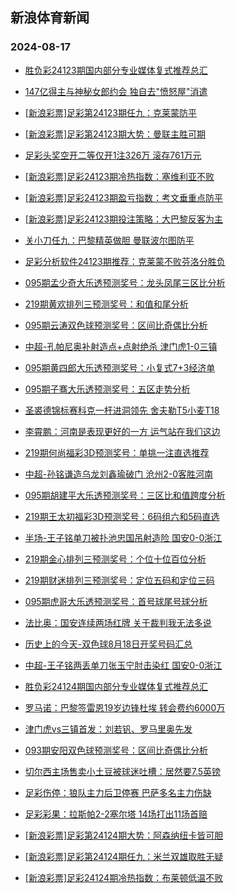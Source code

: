 ## 新浪体育新闻 
### 2024-08-17

+ [胜负彩24123期国内部分专业媒体复式推荐总汇](https://sports.sina.com.cn/l/2024-08-16/doc-inciuumk0929122.shtml)

+ [147亿得主与神秘女郎约会 独自去"愤怒屋"消遣](https://sports.sina.com.cn/l/2024-08-16/doc-inciuumk0915037.shtml)

+ [[新浪彩票]足彩第24123期任九：克莱蒙防平](https://sports.sina.com.cn/l/2024-08-16/doc-inciuumk0922539.shtml)

+ [[新浪彩票]足彩第24123期大势：曼联主胜可期](https://sports.sina.com.cn/l/2024-08-16/doc-inciuumk0922131.shtml)

+ [足彩头奖空开二等仅开1注326万 滚存761万元](https://sports.sina.com.cn/l/2024-08-16/doc-inciuumk0921093.shtml)

+ [[新浪彩票]足彩24123期冷热指数：塞维利亚不败](https://sports.sina.com.cn/l/2024-08-16/doc-inciuumm7688694.shtml)

+ [[新浪彩票]足彩24123期盈亏指数：考文垂重点防平](https://sports.sina.com.cn/l/2024-08-16/doc-inciuumm7688145.shtml)

+ [[新浪彩票]足彩24123期投注策略：大巴黎反客为主](https://sports.sina.com.cn/l/2024-08-16/doc-inciuumk0923342.shtml)

+ [关小刀任九：巴黎精英做胆 曼联波尔图防平](https://sports.sina.com.cn/l/2024-08-16/doc-incivrqy0600522.shtml)

+ [足彩分析软件24123期推荐：克莱蒙不败芬洛分胜负](https://sports.sina.com.cn/l/2024-08-16/doc-inciuumm7688984.shtml)

+ [095期孟少奇大乐透预测奖号：龙头凤尾三区比分析](https://sports.sina.com.cn/l/2024-08-16/doc-incivrqz7326896.shtml)

+ [219期黄欢排列三预测奖号：和值和尾分析](https://sports.sina.com.cn/l/2024-08-16/doc-incivrre5690973.shtml)

+ [095期云涛双色球预测奖号：区间比奇偶比分析](https://sports.sina.com.cn/l/2024-08-16/doc-incivrre5676532.shtml)

+ [中超-孔帕尼奥补射造点+点射绝杀 津门虎1-0三镇](https://sports.sina.com.cn/china/j/2024-08-16/doc-inciwafa2325211.shtml)

+ [095期黄四郎大乐透预测奖号：小复式7+3经济单](https://sports.sina.com.cn/l/2024-08-16/doc-inciveze0756574.shtml)

+ [095期子骞大乐透预测奖号：五区走势分析](https://sports.sina.com.cn/l/2024-08-16/doc-incivrrh2449672.shtml)

+ [圣裘德锦标赛科克一杆进洞领先 舍夫勒T5小麦T18](https://sports.sina.com.cn/golf/pgatour/2024-08-16/doc-inciveze0739453.shtml)

+ [李霄鹏：河南是表现更好的一方 运气站在我们这边](https://sports.sina.com.cn/china/j/2024-08-16/doc-inciwafa2323792.shtml)

+ [219期何尚福彩3D预测奖号：单挑一注直选推荐](https://sports.sina.com.cn/l/2024-08-16/doc-incivrqy0578266.shtml)

+ [中超-孙铭谦造乌龙刘鑫瑜破门 沧州2-0客胜河南](https://sports.sina.com.cn/china/j/2024-08-16/doc-inciwafa2324246.shtml)

+ [095期胡建平大乐透预测奖号：三区比和值跨度分析](https://sports.sina.com.cn/l/2024-08-16/doc-incivrre5673036.shtml)

+ [219期王太初福彩3D预测奖号：6码组六和5码直选](https://sports.sina.com.cn/l/2024-08-16/doc-incivrqy0579362.shtml)

+ [半场-王子铭单刀被扑池忠国吊射造险 国安0-0浙江](https://sports.sina.com.cn/china/j/2024-08-16/doc-inciwaeu0438854.shtml)

+ [219期金心排列三预测奖号：个位十位百位分析](https://sports.sina.com.cn/l/2024-08-16/doc-incivrrh2468485.shtml)

+ [219期财迷排列三预测奖号：定位五码和定位三码](https://sports.sina.com.cn/l/2024-08-16/doc-incivrqy0585404.shtml)

+ [095期虎哥大乐透预测奖号：首号球尾号球分析](https://sports.sina.com.cn/l/2024-08-16/doc-inciveze0756355.shtml)

+ [法比奥：国安连续两场红牌 关于裁判我无法多说](https://sports.sina.com.cn/china/j/2024-08-16/doc-inciwhnt7088022.shtml)

+ [历史上的今天-双色球8月18日开奖号码汇总](https://sports.sina.com.cn/l/2024-08-16/doc-incivrqy0593941.shtml)

+ [中超-王子铭两丢单刀张玉宁肘击染红 国安0-0浙江](https://sports.sina.com.cn/china/j/2024-08-16/doc-inciwaev7216022.shtml)

+ [胜负彩24124期国内部分专业媒体复式推荐总汇](https://sports.sina.com.cn/l/2024-08-16/doc-inciwhnt7090680.shtml)

+ [罗马诺：巴黎签雷恩19岁边锋杜埃 转会费约6000万](https://sports.sina.com.cn/g/pl/2024-08-16/doc-incivrrh2498521.shtml)

+ [津门虎vs三镇首发：刘若钒、罗马里奥先发](https://sports.sina.com.cn/china/j/2024-08-16/doc-incivvxe2402813.shtml)

+ [093期安阳双色球预测奖号：区间比奇偶比分析](https://sports.sina.com.cn/l/2024-08-16/doc-incivrre5675728.shtml)

+ [切尔西主场售卖小土豆被球迷吐槽：居然要7.5英镑](https://sports.sina.com.cn/g/pl/2024-08-16/doc-incivezn2622257.shtml)

+ [足彩伤停：狼队主力后卫停赛 巴萨多名主力伤缺](https://sports.sina.com.cn/l/2024-08-16/doc-incivvwx7269537.shtml)

+ [足彩彩果：拉斯帕2-2塞尔塔 14场打出11场首赔](https://sports.sina.com.cn/l/2024-08-17/doc-incixcsi6660779.shtml)

+ [[新浪彩票]足彩第24124期大势：阿森纳纽卡皆可胆](https://sports.sina.com.cn/l/2024-08-17/doc-incixcsi6662062.shtml)

+ [[新浪彩票]足彩第24124期任九：米兰双雄取胜无疑](https://sports.sina.com.cn/l/2024-08-17/doc-incixcsi6662559.shtml)

+ [[新浪彩票]足彩24124期冷热指数：布莱顿低温不败](https://sports.sina.com.cn/l/2024-08-17/doc-incixcsq1790203.shtml)

